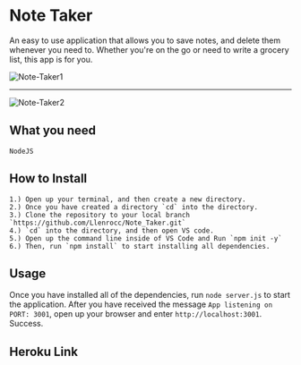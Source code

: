 # Note Taker

An easy to use application that allows you to save notes, and delete them whenever you need to. 
Whether you're on the go or need to write a grocery list, this app is for you.

![Note-Taker1](https://user-images.githubusercontent.com/62081345/96357256-b0762080-10c7-11eb-81cc-31540e7564b8.gif)
***
![Note-Taker2](https://user-images.githubusercontent.com/62081345/96357262-bf5cd300-10c7-11eb-960f-4bb01ecf13b2.gif)

## What you need

`NodeJS`

## How to Install
```
1.) Open up your terminal, and then create a new directory.
2.) Once you have created a directory `cd` into the directory.
3.) Clone the repository to your local branch `https://github.com/Llenrocc/Note_Taker.git`
4.) `cd` into the directory, and then open VS code.
5.) Open up the command line inside of VS Code and Run `npm init -y`
6.) Then, run `npm install` to start installing all dependencies.
```

## Usage

Once you have installed all of the dependencies, run `node server.js` to start the application. 
After you have received the message `App listening on PORT: 3001`, open up your browser and enter
`http://localhost:3001`. Success. 

## Heroku Link




